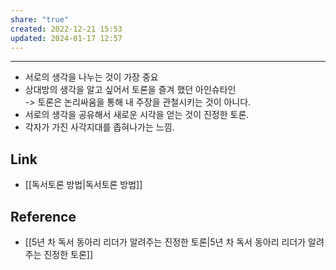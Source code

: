 ```yaml
---
share: "true"
created: 2022-12-21 15:53
updated: 2024-01-17 12:57
---
```


---

- 서로의 생각을 나누는 것이 가장 중요
- 상대방의 생각을 알고 싶어서 토론을 즐겨 했던 아인슈타인  
  -> 토론은 논리싸움을 통해 내 주장을 관철시키는 것이 아니다.
- 서로의 생각을 공유해서 새로운 시각을 얻는 것이 진정한 토론.
- 각자가 가진 사각지대를 좁혀나가는 느낌.




## Link
- [[독서토론 방법|독서토론 방법]]


## Reference
- [[5년 차 독서 동아리 리더가 알려주는 진정한 토론|5년 차 독서 동아리 리더가 알려주는 진정한 토론]]